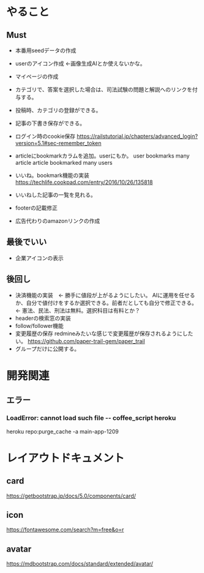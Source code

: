 # やること
## Must
- 本番用seedデータの作成
- userのアイコン作成  ←画像生成AIとか使えないかな。
- マイページの作成
- カテゴリで、答案を選択した場合は、司法試験の問題と解説へのリンクを付与する。

- 投稿時、カテゴリの登録ができる。
- 記事の下書き保存ができる。
- ログイン時のcookie保存
https://railstutorial.jp/chapters/advanced_login?version=5.1#sec-remember_token

- articleにbookmarkカラムを追加。userにもか。
user bookmarks many article
article bookmarked many users
- いいね。bookmark機能の実装
https://techlife.cookpad.com/entry/2016/10/26/135818
- いいねした記事の一覧を見れる。

- footerの記載修正
- 広告代わりのamazonリンクの作成


## 最後でいい
- 企業アイコンの表示
## 後回し
- 決済機能の実装　← 勝手に値段が上がるようにしたい。
AIに運用を任せるか、自分で値付けをするか選択できる。前者だとしても自分で修正できる。
← 憲法、民法、刑法は無料。選択科目は有料とか？
- headerの検索窓の実装
- follow/follower機能
- 変更履歴の保存
redmineみたいな感じで変更履歴が保存されるようにしたい。
https://github.com/paper-trail-gem/paper_trail
- グループだけに公開する。

# 開発関連
## エラー
### LoadError: cannot load such file -- coffee_script heroku
heroku repo:purge_cache -a main-app-1209

# レイアウトドキュメント
## card
https://getbootstrap.jp/docs/5.0/components/card/
## icon
https://fontawesome.com/search?m=free&o=r
## avatar
https://mdbootstrap.com/docs/standard/extended/avatar/


